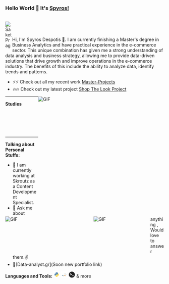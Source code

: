 ### Hello World 👋 It's [Spyros!](https://www.linkedin.com/in/spyros-despotis)

<br/>


<a href="https://www.linkedin.com/in/spyros-despotis">
<img align="left" alt="Saket Prag" width="22px" src="https://cdn.jsdelivr.net/npm/simple-icons@v3/icons/linkedin.svg" />
</a>
<a href="">
</a>
<a href="">
</a>
<a href="">
</a>
<br />

<br />

Hi, I'm Spyros Despotis 🙌. I am currently finishing a Master's degree in Business Analytics and have practical experience in the e-commerce sector. This unique combination has given me a strong understanding of data analysis and business strategy, allowing me to provide data-driven solutions that drive growth and improve operations in the e-commerce industry. The benefits of this include the ability to analyze data, identify trends and patterns.


- ⚡⚡ Check out all my recent work [Master-Projects](https://github.com/sdespotis/Master-Projects)
- 🔥🔥 Check out my latest project [Shop The Look Project](https://github.com/sdespotis/fashion_product_recommendation_engine)


<img align="right" alt="GIF" height="380"  width="400" src="https://uploads-ssl.webflow.com/5c19020c997c25514d17d86f/6123eeadd1c080239dd39956_Setup%20Analytics.gif" />

***

**Studies**
<br />
<img align="left" alt="GIF" height="110"  width="280" src="https://i.ibb.co/QmhRKm2/90.png" /><img align="left" alt="GIF" height="110"  width="180" src="https://i.ibb.co/S6DN0Rv/9090.jpg" /><br />

<br />
<br />
<br />

***

**Talking about Personal Stuffs:**

- 🔭 I am currently working at Skroutz as a Content Development Specialist.
- 💬 Ask me about anything , Would love to answer them.✌
- 📝[Data-analyst.gr](Soon new portfolio link)



**Languages and Tools:**
<code><img height="20" src="https://raw.githubusercontent.com/github/explore/80688e429a7d4ef2fca1e82350fe8e3517d3494d/topics/python/python.png"></code>
<code><img height="20" src="https://raw.githubusercontent.com/github/explore/80688e429a7d4ef2fca1e82350fe8e3517d3494d/topics/mysql/mysql.png"></code>
<code><img height="20" src="https://raw.githubusercontent.com/github/explore/80688e429a7d4ef2fca1e82350fe8e3517d3494d/topics/terminal/terminal.png"></code>
& more

